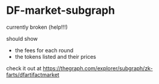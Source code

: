 # DF-market-subgraph

currently broken (help!!!)

should show  
  - the fees for each round
  - the tokens listed and their prices
  

check it out at https://thegraph.com/explorer/subgraph/zk-farts/dfartifactmarket
